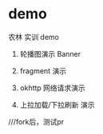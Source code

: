 # demo
农林 实训 demo


1. 轮播图演示 Banner

2. fragment 演示

3. okhttp 网络请求演示

4. 上拉加载/下拉刷新 演示



///fork后，测试pr
